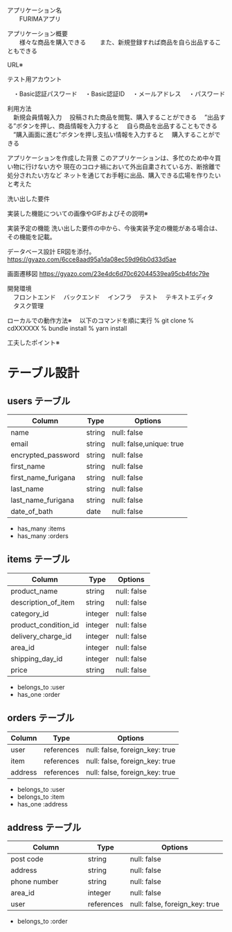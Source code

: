 アプリケーション名	
　　FURIMAアプリ

アプリケーション概要	
　　様々な商品を購入できる
　　また、新規登録すれば商品を自ら出品することもできる

URL※	


テスト用アカウント	

　・Basic認証パスワード
　・Basic認証ID
　・メールアドレス
　・パスワード

利用方法	
　新規会員情報入力
　投稿された商品を閲覧、購入することができる
　”出品する”ボタンを押し、商品情報を入力すると
　自ら商品を出品することもできる
　”購入画面に進む”ボタンを押し支払い情報を入力すると
　購入することができる

アプリケーションを作成した背景	
このアプリケーションは、多忙のため中々買い物に行けない方や
現在のコロナ禍において外出自粛されている方、断捨離で処分されたい方など
ネットを通じてお手軽に出品、購入できる広場を作りたいと考えた

洗い出した要件


実装した機能についての画像やGIFおよびその説明※	


実装予定の機能	
洗い出した要件の中から、今後実装予定の機能がある場合は、その機能を記載。

データベース設計	ER図を添付。
https://gyazo.com/6cce8aad95a1da08ec59d96b0d33d5ae


画面遷移図
https://gyazo.com/23e4dc6d70c62044539ea95cb4fdc79e	

開発環境	
　フロントエンド
　バックエンド
　インフラ
　テスト
　テキストエディタ
　タスク管理


ローカルでの動作方法※	
　以下のコマンドを順に実行
 % git clone
 % cdXXXXXX
 % bundle install
 % yarn install



工夫したポイント※	


# テーブル設計

## users テーブル

| Column                | Type   | Options     |
| ----------------------| ------ | ----------- |
| name                  | string | null: false |
| email                 | string | null: false,unique: true |
| encrypted_password    | string | null: false |
| first_name            | string | null: false |
| first_name_furigana   | string | null: false |
| last_name             | string | null: false |
| last_name_furigana    | string | null: false |
| date_of_bath　　 　    | date   | null: false |

- has_many :items
- has_many :orders


## items テーブル

| Column                | Type    | Options     |
| ------                | ------- | ----------- |
| product_name          | string  | null: false |
| description_of_item   | string  | null: false |
| category_id           | integer | null: false |
| product_condition_id  | integer | null: false |
| delivery_charge_id    | integer | null: false |
| area_id               | integer | null: false |
| shipping_day_id       | integer | null: false |
| price                 | string  | null: false |


- belongs_to :user
- has_one :order


## orders テーブル

| Column                | Type       | Options                        |
| ----------------------| ---------- | ------------------------------ |
| user                  | references | null: false, foreign_key: true |
| item                  | references | null: false, foreign_key: true |
| address               | references | null: false, foreign_key: true |

- belongs_to :user
- belongs_to :item
- has_one :address

## address テーブル

| Column                | Type       | Options                        |
| ----------------------| ---------- | -------------------------------|
| post code             | string     | null: false                    |
| address               | string     | null: false                    |
| phone number   　　　  | string     | null: false                    |
| area_id               | integer    | null: false                    |
| user                  | references | null: false, foreign_key: true |

- belongs_to :order
